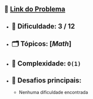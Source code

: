 🔗 [Link do Problema](https://codeforces.com/gym/105925/problem/L)
-


- 🧩 **Dificuldade:** 3 / 12  
    -
- 🗂 **Tópicos:** [*Math*]  
    -
- 🧮 **Complexidade:** `O(1)`  
    -
- 🎯 **Desafios principais:** 
    - 
    - Nenhuma dificuldade encontrada
